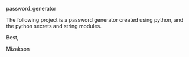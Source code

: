 password_generator

The following project is a password generator created using python, and the python secrets and string modules.

Best, 

Mizakson
